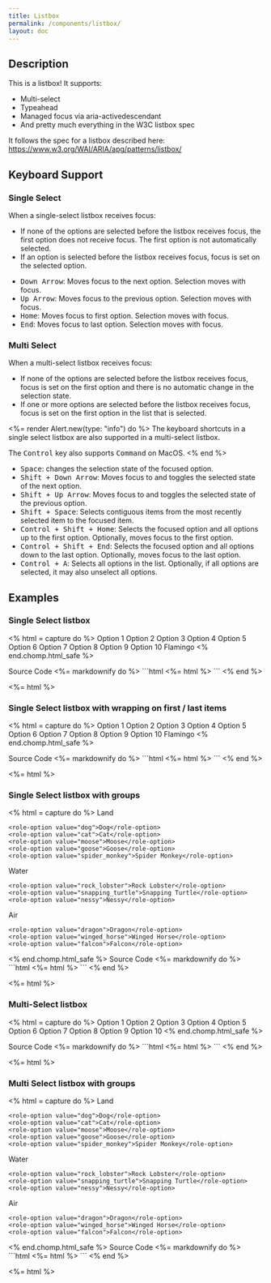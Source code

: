 ```yaml
---
title: Listbox
permalink: /components/listbox/
layout: doc
---
```


## Description

This is a listbox! It supports:

- Multi-select
- Typeahead
- Managed focus via aria-activedescendant
- And pretty much everything in the W3C listbox spec

It follows the spec for a listbox described here: <https://www.w3.org/WAI/ARIA/apg/patterns/listbox/>

## Keyboard Support

### Single Select

When a single-select listbox receives focus:

- If none of the options are selected before the listbox receives focus, the first option does not receive focus. The first option is not automatically selected.
- If an option is selected before the listbox receives focus, focus is set on the selected option.

<sl-divider></sl-divider>

- <kbd>Down Arrow</kbd>: Moves focus to the next option. Selection moves with focus.
- <kbd>Up Arrow</kbd>: Moves focus to the previous option. Selection moves with focus.
- <kbd>Home</kbd>: Moves focus to first option. Selection moves with focus.
- <kbd>End</kbd>: Moves focus to last option. Selection moves with focus.

### Multi Select

When a multi-select listbox receives focus:

- If none of the options are selected before the listbox receives focus, focus is set on the first option and there is no automatic change in the selection state.
- If one or more options are selected before the listbox receives focus, focus is set on the first option in the list that is selected.

<%= render Alert.new(type: "info") do %>
  The keyboard shortcuts in a single select listbox are also supported in a multi-select listbox.

  The <kbd>Control</kbd> key also supports <kbd>Command</kbd> on MacOS.
<% end %>

- <kbd>Space</kbd>: changes the selection state of the focused option.
- <kbd>Shift + Down Arrow</kbd>: Moves focus to and toggles the selected state of the next option.
- <kbd>Shift + Up Arrow</kbd>: Moves focus to and toggles the selected state of the previous option.
- <kbd>Shift + Space</kbd>: Selects contiguous items from the most recently selected item to the focused item.
- <kbd>Control + Shift + Home</kbd>: Selects the focused option and all options up to the first option. Optionally, moves focus to the first option.
- <kbd>Control + Shift + End</kbd>: Selects the focused option and all options down to the last option. Optionally, moves focus to the last option.
- <kbd>Control + A</kbd>: Selects all options in the list. Optionally, if all options are selected, it may also unselect all options.

## Examples

### Single Select listbox

<% html = capture do %>
<role-listbox style="height: 200px">
  <role-option value="1">Option 1</role-option>
  <role-option value="2">Option 2</role-option>
  <role-option value="3">Option 3</role-option>
  <role-option value="4">Option 4</role-option>
  <role-option value="5">Option 5</role-option>
  <role-option value="6">Option 6</role-option>
  <role-option value="7">Option 7</role-option>
  <role-option value="8">Option 8</role-option>
  <role-option value="9">Option 9</role-option>
  <role-option value="10">Option 10</role-option>
  <role-option value="Flamingo">Flamingo</role-option>
</role-listbox>
<% end.chomp.html_safe %>

<sl-details>
  <span slot="summary">Source Code</span>
  <%= markdownify do %>
  ```html
  <%= html %>
  ```
  <% end %>

</sl-details>

<%= html %>

### Single Select listbox with wrapping on first / last items

<% html = capture do %>
<role-listbox wrap-selection style="height: 200px">
  <role-option value="1">Option 1</role-option>
  <role-option value="2">Option 2</role-option>
  <role-option value="3">Option 3</role-option>
  <role-option value="4">Option 4</role-option>
  <role-option value="5">Option 5</role-option>
  <role-option value="6">Option 6</role-option>
  <role-option value="7">Option 7</role-option>
  <role-option value="8">Option 8</role-option>
  <role-option value="9">Option 9</role-option>
  <role-option value="10">Option 10</role-option>
  <role-option value="Flamingo">Flamingo</role-option>
</role-listbox>
<% end.chomp.html_safe %>

<sl-details>
  <span slot="summary">Source Code</span>
  <%= markdownify do %>
  ```html
  <%= html %>
  ```
  <% end %>
</sl-details>

<%= html %>


### Single Select listbox with groups

<% html = capture do %>
<role-listbox style="height: 200px">
  <role-option-group>
    <span slot="label">Land</span>

    <role-option value="dog">Dog</role-option>
    <role-option value="cat">Cat</role-option>
    <role-option value="moose">Moose</role-option>
    <role-option value="goose">Goose</role-option>
    <role-option value="spider_monkey">Spider Monkey</role-option>
  </role-option-group>

  <role-option-group>
    <span slot="label">Water</span>

    <role-option value="rock_lobster">Rock Lobster</role-option>
    <role-option value="snapping_turtle">Snapping Turtle</role-option>
    <role-option value="nessy">Nessy</role-option>
  </role-option-group>

  <role-option-group>
    <span slot="label">Air</span>

    <role-option value="dragon">Dragon</role-option>
    <role-option value="winged_horse">Winged Horse</role-option>
    <role-option value="falcon">Falcon</role-option>
  </role-option-group>
</role-listbox>
<% end.chomp.html_safe %>

<sl-details>
  <span slot="summary">Source Code</span>
  <%= markdownify do %>
  ```html
  <%= html %>
  ```
  <% end %>
</sl-details>

<%= html %>

### Multi-Select listbox

<% html = capture do %>
<role-listbox multi-select style="height: 200px">
  <role-option value="1">Option 1</role-option>
  <role-option value="2">Option 2</role-option>
  <role-option value="3">Option 3</role-option>
  <role-option value="4">Option 4</role-option>
  <role-option value="5">Option 5</role-option>
  <role-option value="6">Option 6</role-option>
  <role-option value="7">Option 7</role-option>
  <role-option value="8">Option 8</role-option>
  <role-option value="9">Option 9</role-option>
  <role-option value="10">Option 10</role-option>
</role-listbox>
<% end.chomp.html_safe %>

<sl-details>
  <span slot="summary">Source Code</span>
  <%= markdownify do %>
  ```html
  <%= html %>
  ```
  <% end %>
</sl-details>

<%= html %>

### Multi Select listbox with groups

<% html = capture do %>
<role-listbox multi-select style="height: 200px">
  <role-option-group>
    <span slot="label">Land</span>

    <role-option value="dog">Dog</role-option>
    <role-option value="cat">Cat</role-option>
    <role-option value="moose">Moose</role-option>
    <role-option value="goose">Goose</role-option>
    <role-option value="spider_monkey">Spider Monkey</role-option>
  </role-option-group>

  <role-option-group>
    <span slot="label">Water</span>

    <role-option value="rock_lobster">Rock Lobster</role-option>
    <role-option value="snapping_turtle">Snapping Turtle</role-option>
    <role-option value="nessy">Nessy</role-option>
  </role-option-group>

  <role-option-group>
    <span slot="label">Air</span>

    <role-option value="dragon">Dragon</role-option>
    <role-option value="winged_horse">Winged Horse</role-option>
    <role-option value="falcon">Falcon</role-option>
  </role-option-group>
</role-listbox>
<% end.chomp.html_safe %>

<sl-details>
  <span slot="summary">Source Code</span>
  <%= markdownify do %>
  ```html
  <%= html %>
  ```
  <% end %>
</sl-details>

<%= html %>
